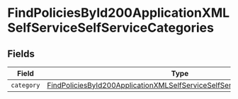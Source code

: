 # FindPoliciesById200ApplicationXMLSelfServiceSelfServiceCategories


## Fields

| Field                                                                                                                                                                             | Type                                                                                                                                                                              | Required                                                                                                                                                                          | Description                                                                                                                                                                       |
| --------------------------------------------------------------------------------------------------------------------------------------------------------------------------------- | --------------------------------------------------------------------------------------------------------------------------------------------------------------------------------- | --------------------------------------------------------------------------------------------------------------------------------------------------------------------------------- | --------------------------------------------------------------------------------------------------------------------------------------------------------------------------------- |
| `category`                                                                                                                                                                        | [FindPoliciesById200ApplicationXMLSelfServiceSelfServiceCategoriesCategory](../../models/operations/findpoliciesbyid200applicationxmlselfserviceselfservicecategoriescategory.md) | :heavy_minus_sign:                                                                                                                                                                | N/A                                                                                                                                                                               |